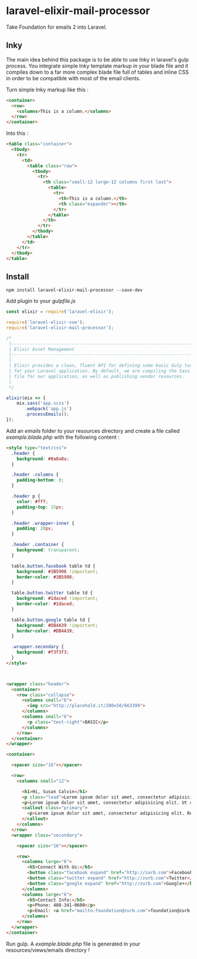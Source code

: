 # laravel-elixir-mail-processor
Take Foundation for emails 2 into Laravel.

## Inky
The main idea behind this package is to be able to use Inky in laravel's gulp process. You integrate simple Inky template markup in your blade file and it compiles down to a far more complex blade file full of tables and inline CSS in order to be compatible with most of the email clients.

Turn simple Inky markup like this :
```html
<container>
  <row>
    <columns>This is a column.</columns>
  </row>
</container>
```

Into this :
```html
<table class="container">
  <tbody>
    <tr>
      <td>
        <table class="row">
          <tbody>
            <tr>
              <th class="small-12 large-12 columns first last">
                <table>
                  <tr>
                    <th>This is a column.</th>
                    <th class="expander"></th>
                  </tr>
                </table>
              </th>
            </tr>
          </tbody>
        </table>
      </td>
    </tr>
  </tbody>
</table>
```

## Install
```
npm install laravel-elixir-mail-processor --save-dev
```

Add plugin to your *gulpfile.js*

```javascript
const elixir = require('laravel-elixir');

require('laravel-elixir-vue');
require('laravel-elixir-mail-processor');

/*
 |--------------------------------------------------------------------------
 | Elixir Asset Management
 |--------------------------------------------------------------------------
 |
 | Elixir provides a clean, fluent API for defining some basic Gulp tasks
 | for your Laravel application. By default, we are compiling the Sass
 | file for our application, as well as publishing vendor resources.
 |
 */

elixir(mix => {
    mix.sass('app.scss')
       .webpack('app.js')
       .processEmails();
});
```

Add an *emails* folder to your resources directory and create a file called *example.blade.php* with the following content :

```html
<style type="text/css">
  .header {
    background: #8a8a8a;
  }

  .header .columns {
    padding-bottom: 0;
  }

  .header p {
    color: #fff;
    padding-top: 15px;
  }

  .header .wrapper-inner {
    padding: 20px;
  }

  .header .container {
    background: transparent;
  }

  table.button.facebook table td {
    background: #3B5998 !important;
    border-color: #3B5998;
  }

  table.button.twitter table td {
    background: #1daced !important;
    border-color: #1daced;
  }

  table.button.google table td {
    background: #DB4A39 !important;
    border-color: #DB4A39;
  }

  .wrapper.secondary {
    background: #f3f3f3;
  }
</style>



<wrapper class="header">
  <container>
    <row class="collapse">
      <columns small="6">
        <img src="http://placehold.it/200x50/663399">
      </columns>
      <columns small="6">
        <p class="text-right">BASIC</p>
      </columns>
    </row>
  </container>
</wrapper>

<container>

  <spacer size="16"></spacer>

  <row>
    <columns small="12">

      <h1>Hi, Susan Calvin</h1>
      <p class="lead">Lorem ipsum dolor sit amet, consectetur adipisicing elit. Magni, iste, amet consequatur a veniam.</p>
      <p>Lorem ipsum dolor sit amet, consectetur adipisicing elit. Ut optio nulla et, fugiat. Maiores accusantium nostrum asperiores provident, quam modi ex inventore dolores id aspernatur architecto odio minima perferendis, explicabo. Lorem ipsum dolor sit amet, consectetur adipisicing elit. Minima quos quasi itaque beatae natus fugit provident delectus, magnam laudantium odio corrupti sit quam. Optio aut ut repudiandae velit distinctio asperiores?</p>
      <callout class="primary">
        <p>Lorem ipsum dolor sit amet, consectetur adipisicing elit. Reprehenderit repellendus natus, sint ea optio dignissimos asperiores inventore a molestiae dolorum placeat repellat excepturi mollitia ducimus unde doloremque ad, alias eos!</p>
      </callout>
    </columns>
  </row>
  <wrapper class="secondary">

    <spacer size="16"></spacer>

    <row>
      <columns large="6">
        <h5>Connect With Us:</h5>
        <button class="facebook expand" href="http://zurb.com">Facebook</button>
        <button class="twitter expand" href="http://zurb.com">Twitter</button>
        <button class="google expand" href="http://zurb.com">Google+</button>
      </columns>
      <columns large="6">
        <h5>Contact Info:</h5>
        <p>Phone: 408-341-0600</p>
        <p>Email: <a href="mailto:foundation@zurb.com">foundation@zurb.com</a></p>
      </columns>
    </row>
  </wrapper>
</container>
```

Run gulp. A *example.blade.php* file is generated in your resources/views/emails directory !
